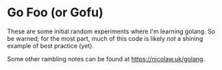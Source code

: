 # Go Foo (or Gofu)

These are some initial random experiments where I'm learning golang. So be
warned; for the most part, much of this code is likely *not* a shining example
of best practice (yet).

Some other rambling notes can be found at https://nicolaw.uk/golang.


